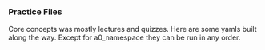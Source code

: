 ### Practice Files
Core concepts was mostly lectures and quizzes.  Here are some yamls built along the way.
Except for a0_namespace they can be run in any order.
